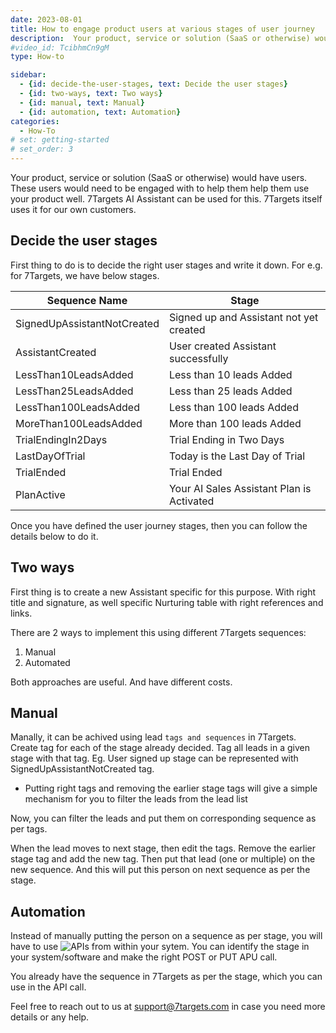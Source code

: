 ```yaml
---
date: 2023-08-01
title: How to engage product users at various stages of user journey
description:  Your product, service or solution (SaaS or otherwise) would have users. These users would need to be engaged with to help them help them use your product well. 7Targets AI Assistant can be used for this. 
#video_id: TcibhmCn9gM
type: How-to

sidebar:
  - {id: decide-the-user-stages, text: Decide the user stages}
  - {id: two-ways, text: Two ways}
  - {id: manual, text: Manual}
  - {id: automation, text: Automation}
categories:
  - How-To
# set: getting-started
# set_order: 3
---
```

Your product, service or solution (SaaS or otherwise) would have users. These users would need to be engaged with to help them help them use your product well. 7Targets AI Assistant can be used for this. 
7Targets itself uses it for our own customers. 

## Decide the user stages
First thing to do is to decide the right user stages and write it down. 
For e.g. for 7Targets, we have below stages.

| Sequence Name | Stage |
| -------- | ------- |
| SignedUpAssistantNotCreated | Signed up and Assistant not yet created |
| AssistantCreated | User created Assistant successfully |
| LessThan10LeadsAdded | Less than 10 leads Added |
| LessThan25LeadsAdded | Less than 25 leads Added |
| LessThan100LeadsAdded | Less than 100 leads Added |
| MoreThan100LeadsAdded | More than 100 leads Added |
| TrialEndingIn2Days | Trial Ending in Two Days |
| LastDayOfTrial| Today is the Last Day of Trial |
| TrialEnded | Trial Ended |
| PlanActive | Your AI Sales Assistant Plan is Activated |

Once you have defined the user journey stages, then you can follow the details below to do it. 

## Two ways
First thing is to create a new Assistant specific for this purpose. With right title and signature, as well specific Nurturing table with right references and links. 

There are 2 ways to implement this using different 7Targets sequences: 
1. Manual
2. Automated 

Both approaches are useful. And have different costs. 

## Manual
Manally, it can be achived using lead `tags and sequences` in 7Targets.
Create tag for each of the stage already decided. Tag all leads in a given stage with that tag. Eg. User signed up stage can be represented with SignedUpAssistantNotCreated tag. 
- Putting right tags and removing the earlier stage tags will give a simple mechanism for you to filter the leads from the lead list

Now, you can filter the leads and put them on corresponding sequence as per tags.

When the lead moves to next stage, then edit the tags. Remove the earlier stage tag and add the new tag. Then put that lead (one or multiple) on the new sequence. 
And this will put this person on next sequence as per the stage. 

## Automation 
Instead of manually putting the person on a sequence as per stage, you will have to use ![APIs](../../integrate/api/) from within your sytem. You can identify the stage in your system/software and make the right POST or PUT APU call. 

You already have the sequence in 7Targets as per the stage, which you can use in the API call. 

Feel free to reach out to us at support@7targets.com in case you need more details or any help.